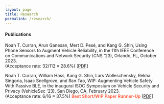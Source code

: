 ```yaml
---
layout: page
title: Research
permalink: /research/
---
```


#### Publications

Noah T. Curran, Arun Ganesan, Mert D. Pesé, and Kang G. Shin, 
    Using Phone Sensors to Augment Vehicle Reliability, 
    in the 11th IEEE Conference on Communications and Network Security (CNS '23), Orlando, FL, October 2023.  
(Acceptance rate: 32/112 ≈ 28.6%)
<a href="/assets/files/cns23-curran.pdf">[PDF]</a>

Noah T. Curran, William Hass, Kang G. Shin, Lars Wolleschensky, Rekha Singoria, Isaac Snellgrove, and Ran Tao, 
    WIP: Augmenting Vehicle Safety With Passive BLE, 
    in the inaugural ISOC Symposium on Vehicle Security and Privacy (VehicleSec '23), San Diego, CA, February 2023.  
(Acceptance rate: 6/16 ≈ 37.5%)
<b style="color:Tomato;">Best Short/WIP Paper Runner-Up</b>
<a href="/assets/files/vehiclesec23-curran.pdf">[PDF]</a>